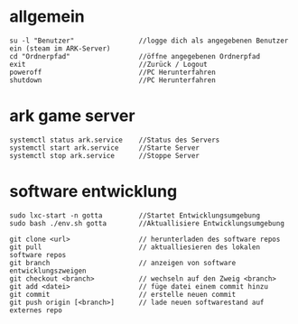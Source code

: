 # allgemein

    su -l "Benutzer"                //logge dich als angegebenen Benutzer ein (steam im ARK-Server)
    cd "Ordnerpfad"                 //öffne angegebenen Ordnerpfad
    exit                            //Zurück / Logout
    poweroff                        //PC Herunterfahren
    shutdown                        //PC Herunterfahren
    
# ark game server

    systemctl status ark.service    //Status des Servers
    systemctl start ark.service     //Starte Server
    systemctl stop ark.service      //Stoppe Server

# software entwicklung

    sudo lxc-start -n gotta         //Startet Entwicklungsumgebung
    sudo bash ./env.sh gotta        //Aktuallisiere Entwicklungsumgebung
    
    git clone <url>                 // herunterladen des software repos
    git pull                        // aktualliesieren des lokalen software repos
    git branch                      // anzeigen von software entwicklungszweigen
    git checkout <branch>           // wechseln auf den Zweig <branch>
    git add <datei>                 // füge datei einem commit hinzu
    git commit                      // erstelle neuen commit
    git push origin [<branch>]      // lade neuen softwarestand auf externes repo
